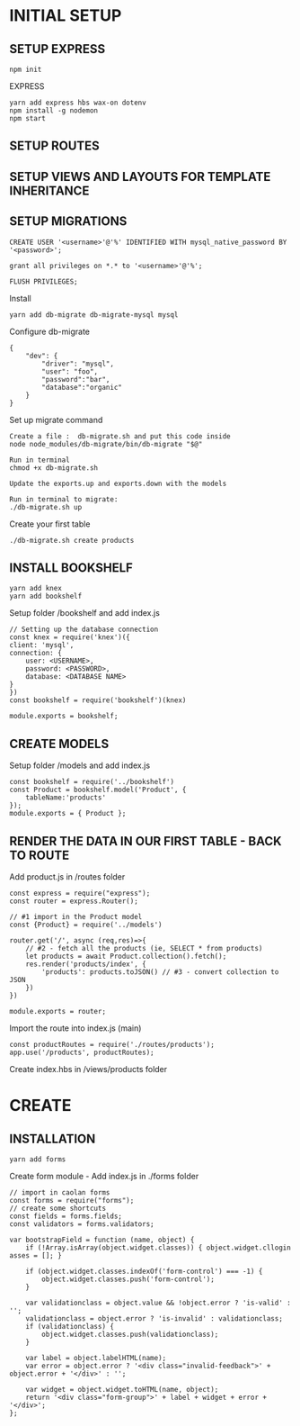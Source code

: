 # __INITIAL SETUP__ 

## SETUP EXPRESS 

    npm init 

EXPRESS

    yarn add express hbs wax-on dotenv
    npm install -g nodemon
    npm start

## SETUP ROUTES

## SETUP VIEWS AND LAYOUTS FOR TEMPLATE INHERITANCE

## SETUP MIGRATIONS

    CREATE USER '<username>'@'%' IDENTIFIED WITH mysql_native_password BY '<password>';

    grant all privileges on *.* to '<username>'@'%';

    FLUSH PRIVILEGES;

Install 

    yarn add db-migrate db-migrate-mysql mysql

Configure db-migrate

    {
        "dev": {
            "driver": "mysql",
            "user": "foo",
            "password":"bar",
            "database":"organic"
        }
    }

Set up migrate command

    Create a file :  db-migrate.sh and put this code inside
    node node_modules/db-migrate/bin/db-migrate "$@"

    Run in terminal
    chmod +x db-migrate.sh

    Update the exports.up and exports.down with the models
    
    Run in terminal to migrate:
    ./db-migrate.sh up

Create your first table 
                                                                      
    ./db-migrate.sh create products


## INSTALL BOOKSHELF

    yarn add knex
    yarn add bookshelf

Setup folder /bookshelf and add index.js

    // Setting up the database connection
    const knex = require('knex')({
    client: 'mysql',
    connection: {
        user: <USERNAME>,
        password: <PASSWORD>,
        database: <DATABASE NAME>
    }
    })
    const bookshelf = require('bookshelf')(knex)

    module.exports = bookshelf;

## CREATE MODELS

Setup folder /models and add index.js

    const bookshelf = require('../bookshelf')
    const Product = bookshelf.model('Product', {
        tableName:'products'
    });
    module.exports = { Product };



## RENDER THE DATA IN OUR FIRST TABLE - BACK TO ROUTE

Add product.js in /routes folder

    const express = require("express");
    const router = express.Router();

    // #1 import in the Product model
    const {Product} = require('../models')

    router.get('/', async (req,res)=>{
        // #2 - fetch all the products (ie, SELECT * from products)
        let products = await Product.collection().fetch();
        res.render('products/index', {
            'products': products.toJSON() // #3 - convert collection to JSON
        })
    })

    module.exports = router;

Import the route into index.js (main)

    const productRoutes = require('./routes/products');
    app.use('/products', productRoutes);

Create index.hbs in /views/products folder

# __CREATE__

## INSTALLATION

    yarn add forms

Create form module - Add index.js in ./forms folder

    // import in caolan forms
    const forms = require("forms");
    // create some shortcuts
    const fields = forms.fields;
    const validators = forms.validators;

    var bootstrapField = function (name, object) {
        if (!Array.isArray(object.widget.classes)) { object.widget.cllogin
    asses = []; }

        if (object.widget.classes.indexOf('form-control') === -1) {
            object.widget.classes.push('form-control');
        }

        var validationclass = object.value && !object.error ? 'is-valid' : '';
        validationclass = object.error ? 'is-invalid' : validationclass;
        if (validationclass) {
            object.widget.classes.push(validationclass);
        }

        var label = object.labelHTML(name);
        var error = object.error ? '<div class="invalid-feedback">' + object.error + '</div>' : '';

        var widget = object.widget.toHTML(name, object);
        return '<div class="form-group">' + label + widget + error + '</div>';
    };


